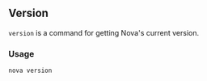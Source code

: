 ## Version

`version` is a command for getting Nova's current version.

### Usage

```sh
nova version
```
